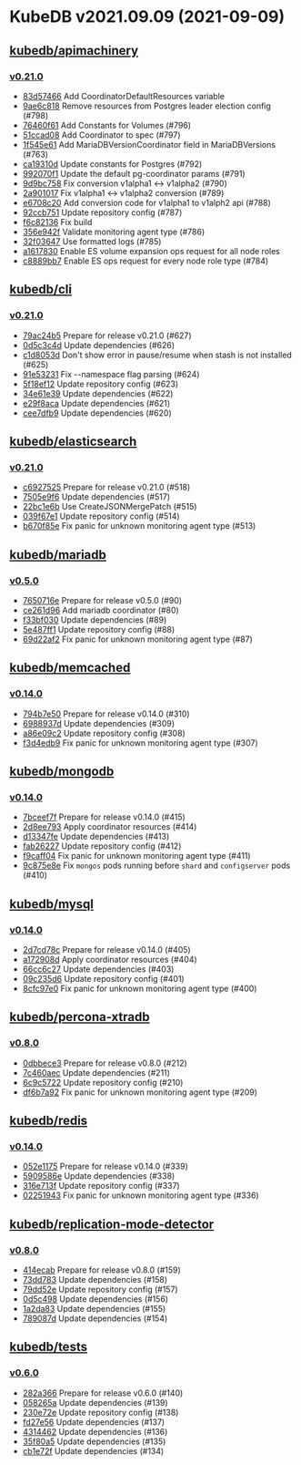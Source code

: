 # KubeDB v2021.09.09 (2021-09-09)


## [kubedb/apimachinery](https://github.com/kubedb/apimachinery)

### [v0.21.0](https://github.com/kubedb/apimachinery/releases/tag/v0.21.0)

- [83d57466](https://github.com/kubedb/apimachinery/commit/83d57466) Add CoordinatorDefaultResources variable
- [9ae6c818](https://github.com/kubedb/apimachinery/commit/9ae6c818) Remove resources from Postgres leader election config (#798)
- [76460f61](https://github.com/kubedb/apimachinery/commit/76460f61) Add Constants for Volumes (#796)
- [51ccad08](https://github.com/kubedb/apimachinery/commit/51ccad08) Add Coordinator to spec (#797)
- [1f545e61](https://github.com/kubedb/apimachinery/commit/1f545e61) Add MariaDBVersionCoordinator field in MariaDBVersions (#763)
- [ca19310d](https://github.com/kubedb/apimachinery/commit/ca19310d) Update constants for Postgres (#792)
- [992070f1](https://github.com/kubedb/apimachinery/commit/992070f1) Update the default pg-coordinator params (#791)
- [9d9bc758](https://github.com/kubedb/apimachinery/commit/9d9bc758) Fix conversion v1alpha1 <-> v1alpha2 (#790)
- [2a901017](https://github.com/kubedb/apimachinery/commit/2a901017) Fix v1alpha1 <-> v1alpha2 conversion (#789)
- [e6708c20](https://github.com/kubedb/apimachinery/commit/e6708c20) Add conversion code for v1alpha1 to v1alph2 api (#788)
- [92ccb751](https://github.com/kubedb/apimachinery/commit/92ccb751) Update repository config (#787)
- [f6c82136](https://github.com/kubedb/apimachinery/commit/f6c82136) Fix build
- [356e942f](https://github.com/kubedb/apimachinery/commit/356e942f) Validate monitoring agent type (#786)
- [32f03647](https://github.com/kubedb/apimachinery/commit/32f03647) Use formatted logs (#785)
- [a1617830](https://github.com/kubedb/apimachinery/commit/a1617830) Enable ES volume expansion ops request for all node roles
- [c8889bb7](https://github.com/kubedb/apimachinery/commit/c8889bb7) Enable ES ops request for every node role type (#784)



## [kubedb/cli](https://github.com/kubedb/cli)

### [v0.21.0](https://github.com/kubedb/cli/releases/tag/v0.21.0)

- [79ac24b5](https://github.com/kubedb/cli/commit/79ac24b5) Prepare for release v0.21.0 (#627)
- [0d5c3c4d](https://github.com/kubedb/cli/commit/0d5c3c4d) Update dependencies (#626)
- [c1d8053d](https://github.com/kubedb/cli/commit/c1d8053d) Don't show error in pause/resume when stash is not installed (#625)
- [91e53231](https://github.com/kubedb/cli/commit/91e53231) Fix --namespace flag parsing (#624)
- [5f18ef12](https://github.com/kubedb/cli/commit/5f18ef12) Update repository config (#623)
- [34e61e39](https://github.com/kubedb/cli/commit/34e61e39) Update dependencies (#622)
- [e29f8aca](https://github.com/kubedb/cli/commit/e29f8aca) Update dependencies (#621)
- [cee7dfb9](https://github.com/kubedb/cli/commit/cee7dfb9) Update dependencies (#620)



## [kubedb/elasticsearch](https://github.com/kubedb/elasticsearch)

### [v0.21.0](https://github.com/kubedb/elasticsearch/releases/tag/v0.21.0)

- [c6927525](https://github.com/kubedb/elasticsearch/commit/c6927525) Prepare for release v0.21.0 (#518)
- [7505e9f6](https://github.com/kubedb/elasticsearch/commit/7505e9f6) Update dependencies (#517)
- [22bc1e6b](https://github.com/kubedb/elasticsearch/commit/22bc1e6b) Use CreateJSONMergePatch (#515)
- [039f67e1](https://github.com/kubedb/elasticsearch/commit/039f67e1) Update repository config (#514)
- [b670f85e](https://github.com/kubedb/elasticsearch/commit/b670f85e) Fix panic for unknown monitoring agent type (#513)



## [kubedb/mariadb](https://github.com/kubedb/mariadb)

### [v0.5.0](https://github.com/kubedb/mariadb/releases/tag/v0.5.0)

- [7650716e](https://github.com/kubedb/mariadb/commit/7650716e) Prepare for release v0.5.0 (#90)
- [ce261d96](https://github.com/kubedb/mariadb/commit/ce261d96) Add mariadb coordinator (#80)
- [f33bf030](https://github.com/kubedb/mariadb/commit/f33bf030) Update dependencies (#89)
- [5e487ff1](https://github.com/kubedb/mariadb/commit/5e487ff1) Update repository config (#88)
- [69d22af2](https://github.com/kubedb/mariadb/commit/69d22af2) Fix panic for unknown monitoring agent type (#87)



## [kubedb/memcached](https://github.com/kubedb/memcached)

### [v0.14.0](https://github.com/kubedb/memcached/releases/tag/v0.14.0)

- [794b7e50](https://github.com/kubedb/memcached/commit/794b7e50) Prepare for release v0.14.0 (#310)
- [6988937d](https://github.com/kubedb/memcached/commit/6988937d) Update dependencies (#309)
- [a86e09c2](https://github.com/kubedb/memcached/commit/a86e09c2) Update repository config (#308)
- [f3d4edb9](https://github.com/kubedb/memcached/commit/f3d4edb9) Fix panic for unknown monitoring agent type (#307)



## [kubedb/mongodb](https://github.com/kubedb/mongodb)

### [v0.14.0](https://github.com/kubedb/mongodb/releases/tag/v0.14.0)

- [7bceef7f](https://github.com/kubedb/mongodb/commit/7bceef7f) Prepare for release v0.14.0 (#415)
- [2d8ee793](https://github.com/kubedb/mongodb/commit/2d8ee793) Apply coordinator resources (#414)
- [d13347fe](https://github.com/kubedb/mongodb/commit/d13347fe) Update dependencies (#413)
- [fab26227](https://github.com/kubedb/mongodb/commit/fab26227) Update repository config (#412)
- [f9caff04](https://github.com/kubedb/mongodb/commit/f9caff04) Fix panic for unknown monitoring agent type (#411)
- [9c875e8e](https://github.com/kubedb/mongodb/commit/9c875e8e) Fix `mongos` pods running before `shard` and `configserver` pods (#410)



## [kubedb/mysql](https://github.com/kubedb/mysql)

### [v0.14.0](https://github.com/kubedb/mysql/releases/tag/v0.14.0)

- [2d7cd78c](https://github.com/kubedb/mysql/commit/2d7cd78c) Prepare for release v0.14.0 (#405)
- [a172908d](https://github.com/kubedb/mysql/commit/a172908d) Apply coordinator resources (#404)
- [66cc6c27](https://github.com/kubedb/mysql/commit/66cc6c27) Update dependencies (#403)
- [09c235d6](https://github.com/kubedb/mysql/commit/09c235d6) Update repository config (#401)
- [8cfc97e0](https://github.com/kubedb/mysql/commit/8cfc97e0) Fix panic for unknown monitoring agent type (#400)



## [kubedb/percona-xtradb](https://github.com/kubedb/percona-xtradb)

### [v0.8.0](https://github.com/kubedb/percona-xtradb/releases/tag/v0.8.0)

- [0dbbece3](https://github.com/kubedb/percona-xtradb/commit/0dbbece3) Prepare for release v0.8.0 (#212)
- [7c460aec](https://github.com/kubedb/percona-xtradb/commit/7c460aec) Update dependencies (#211)
- [6c9c5722](https://github.com/kubedb/percona-xtradb/commit/6c9c5722) Update repository config (#210)
- [df6b7a92](https://github.com/kubedb/percona-xtradb/commit/df6b7a92) Fix panic for unknown monitoring agent type (#209)



## [kubedb/redis](https://github.com/kubedb/redis)

### [v0.14.0](https://github.com/kubedb/redis/releases/tag/v0.14.0)

- [052e1175](https://github.com/kubedb/redis/commit/052e1175) Prepare for release v0.14.0 (#339)
- [5909586e](https://github.com/kubedb/redis/commit/5909586e) Update dependencies (#338)
- [316e713f](https://github.com/kubedb/redis/commit/316e713f) Update repository config (#337)
- [02251943](https://github.com/kubedb/redis/commit/02251943) Fix panic for unknown monitoring agent type (#336)



## [kubedb/replication-mode-detector](https://github.com/kubedb/replication-mode-detector)

### [v0.8.0](https://github.com/kubedb/replication-mode-detector/releases/tag/v0.8.0)

- [414ecab](https://github.com/kubedb/replication-mode-detector/commit/414ecab) Prepare for release v0.8.0 (#159)
- [73dd783](https://github.com/kubedb/replication-mode-detector/commit/73dd783) Update dependencies (#158)
- [79dd52e](https://github.com/kubedb/replication-mode-detector/commit/79dd52e) Update repository config (#157)
- [0d5c498](https://github.com/kubedb/replication-mode-detector/commit/0d5c498) Update dependencies (#156)
- [1a2da83](https://github.com/kubedb/replication-mode-detector/commit/1a2da83) Update dependencies (#155)
- [789087d](https://github.com/kubedb/replication-mode-detector/commit/789087d) Update dependencies (#154)



## [kubedb/tests](https://github.com/kubedb/tests)

### [v0.6.0](https://github.com/kubedb/tests/releases/tag/v0.6.0)

- [282a366](https://github.com/kubedb/tests/commit/282a366) Prepare for release v0.6.0 (#140)
- [058265a](https://github.com/kubedb/tests/commit/058265a) Update dependencies (#139)
- [230e72e](https://github.com/kubedb/tests/commit/230e72e) Update repository config (#138)
- [fd27e56](https://github.com/kubedb/tests/commit/fd27e56) Update dependencies (#137)
- [4314462](https://github.com/kubedb/tests/commit/4314462) Update dependencies (#136)
- [35f80a5](https://github.com/kubedb/tests/commit/35f80a5) Update dependencies (#135)
- [cb1e72f](https://github.com/kubedb/tests/commit/cb1e72f) Update dependencies (#134)



